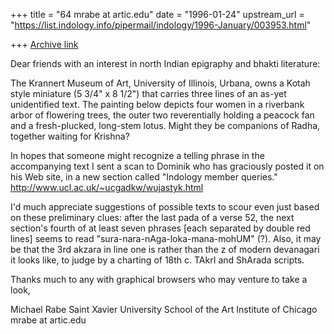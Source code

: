 +++
title = "64 mrabe at artic.edu"
date = "1996-01-24"
upstream_url = "https://list.indology.info/pipermail/indology/1996-January/003953.html"

+++
[Archive link](https://list.indology.info/pipermail/indology/1996-January/003953.html)

Dear friends with an interest in north Indian epigraphy and bhakti literature:

The Krannert Museum of Art, University of Illinois, Urbana, owns a Kotah
style miniature (5 3/4" x 8 1/2") that carries three lines of an as-yet
unidentified text.  The painting below depicts four women in a riverbank
arbor of flowering trees, the outer two reverentially holding a peacock fan
and a fresh-plucked, long-stem lotus.  Might they be companions of Radha,
together waiting for Krishna?

In hopes that someone might recognize a telling phrase in the accompanying
text I sent a scan to Dominik who has graciously posted it on his Web site,
in a new section called "Indology member queries."
<http://www.ucl.ac.uk/~ucgadkw/wujastyk.html>

I'd much appreciate suggestions of possible texts to scour even just based
on these preliminary clues:  after the last pada of a verse 52, the next
section's fourth of at least seven phrases [each separated by double red
lines] seems to read "sura-nara-nAga-loka-mana-mohUM" (?).  Also, it may be
that the 3rd akzara in line one is <th> rather than the z of modern
devanagari it looks like, to judge by a charting of 18th c. TAkrI and
ShArada scripts.


Thanks much to any with graphical browsers who may venture to take a look,

Michael Rabe
Saint Xavier University
School of the Art Institute of Chicago
mrabe at artic.edu







